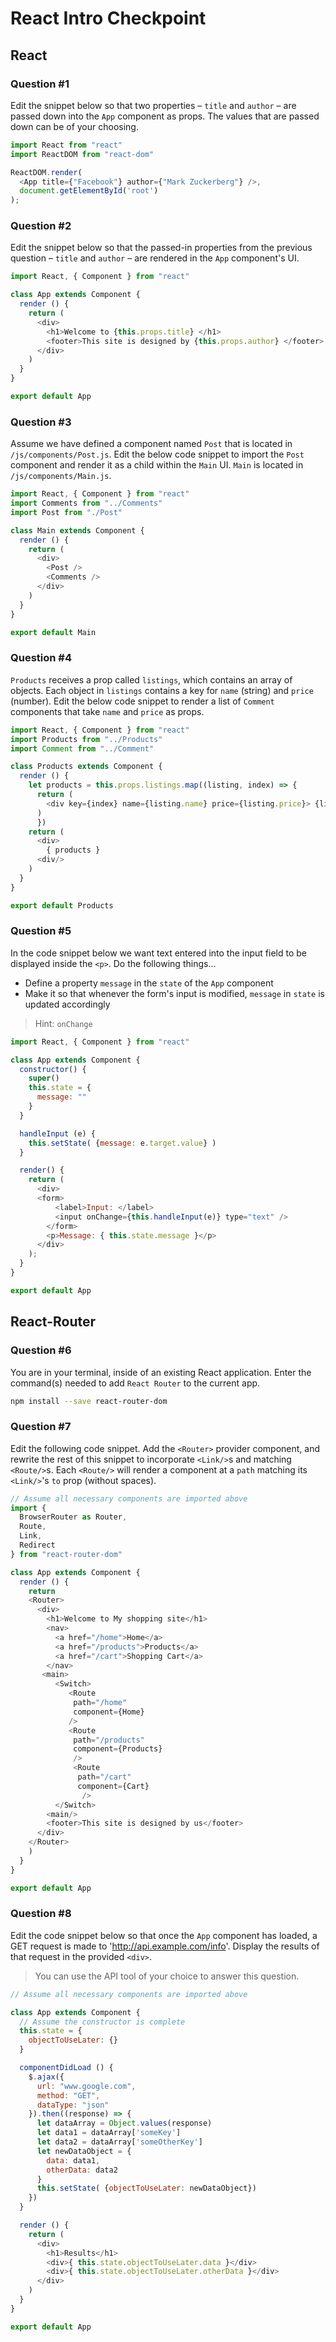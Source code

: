 # React Intro Checkpoint

## React

### Question #1

Edit the snippet below so that two properties – `title` and `author` – are passed down into the `App` component as props. The values that are passed down can be of your choosing.

```js
import React from "react"
import ReactDOM from "react-dom"

ReactDOM.render(
  <App title={"Facebook"} author={"Mark Zuckerberg"} />,
  document.getElementById('root')
);
```

### Question #2

Edit the snippet below so that the passed-in properties from the previous question –  `title` and `author` – are rendered in the `App` component's UI.

```js
import React, { Component } from "react"

class App extends Component {
  render () {
    return (
      <div>
        <h1>Welcome to {this.props.title} </h1>
        <footer>This site is designed by {this.props.author} </footer>
      </div>
    )
  }
}

export default App
```

### Question #3

Assume we have defined a component named `Post` that is located in `/js/components/Post.js`. Edit the below code snippet to import the `Post` component and render it as a child within the `Main` UI. `Main` is located in `/js/components/Main.js`.

```js
import React, { Component } from "react"
import Comments from "../Comments"
import Post from "./Post"

class Main extends Component {
  render () {
    return (
      <div>
        <Post />
        <Comments />
      </div>
    )
  }
}

export default Main
```

### Question #4

`Products` receives a prop called `listings`, which contains an array of objects. Each object in `listings` contains a key for `name` (string) and `price` (number). Edit the below code snippet to render a list of `Comment` components that take `name` and `price` as props.

```js
import React, { Component } from "react"
import Products from "../Products"
import Comment from "../Comment"

class Products extends Component {
  render () {
    let products = this.props.listings.map((listing, index) => {
      return (
        <div key={index} name={listing.name} price={listing.price}> {listing.name} </div>
      )
      })
    return (
      <div>
        { products }
      <div/>
    )
  }
}

export default Products
```

### Question #5

In the code snippet below we want text entered into the input field to be displayed inside the `<p>`. Do the following things...
- Define a property `message` in the `state` of the `App` component
- Make it so that whenever the form's input is modified, `message` in `state` is updated accordingly

> Hint: `onChange`


```js
import React, { Component } from "react"

class App extends Component {
  constructor() {
    super()
    this.state = {
      message: ""
    }
  }

  handleInput (e) {
    this.setState( {message: e.target.value} )
  }

  render() {
    return (
      <div>
      <form>
          <label>Input: </label>
          <input onChange={this.handleInput(e)} type="text" />
        </form>
        <p>Message: { this.state.message }</p>
      </div>
    );
  }
}

export default App
```

## React-Router

### Question #6

You are in your terminal, inside of an existing React application. Enter the command(s) needed to add `React Router` to the current app.

```bash
npm install --save react-router-dom
```

### Question #7

Edit the following code snippet. Add the `<Router>` provider component, and rewrite the rest of this snippet to incorporate `<Link/>`s and matching `<Route/>`s. Each `<Route/>` will render a component at a `path` matching its `<Link/>`'s `to` prop (without spaces).

```js
// Assume all necessary components are imported above
import {
  BrowserRouter as Router,
  Route,
  Link,
  Redirect
} from "react-router-dom"

class App extends Component {
  render () {
    return
    <Router>
      <div>
        <h1>Welcome to My shopping site</h1>
        <nav>
          <a href="/home">Home</a>
          <a href="/products">Products</a>
          <a href="/cart">Shopping Cart</a>
        </nav>
       <main>
          <Switch>
             <Route
              path="/home"
              component={Home}
             />
             <Route
              path="/products"
              component={Products}
              />
              <Route
               path="/cart"
               component={Cart}
                />
          </Switch>
        <main/>
        <footer>This site is designed by us</footer>
      </div>
    </Router>
    )
  }
}

export default App
```

### Question #8

Edit the code snippet below so that once the `App` component has loaded, a GET request is made to 'http://api.example.com/info'. Display the results of that request in the provided `<div>`.

> You can use the API tool of your choice to answer this question.

```js
// Assume all necessary components are imported above

class App extends Component {
  // Assume the constructor is complete
  this.state = {
    objectToUseLater: {}
  }

  componentDidLoad () {
    $.ajax({
      url: "www.google.com",
      method: "GET",
      dataType: "json"
    }).then((response) => {
      let dataArray = Object.values(response)
      let data1 = dataArray['someKey']
      let data2 = dataArray['someOtherKey']
      let newDataObject = {
        data: data1,
        otherData: data2
      }
      this.setState( {objectToUseLater: newDataObject})
    })
  }

  render () {
    return (
      <div>
        <h1>Results</h1>
        <div>{ this.state.objectToUseLater.data }</div>
        <div>{ this.state.objectToUseLater.otherData }</div>
      </div>
    )
  }
}

export default App
```
